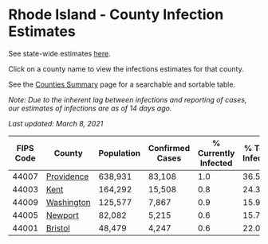 # Rhode Island - County Infection Estimates

See state-wide estimates [here](/infections/us-ri).

Click on a county name to view the infections estimates for that county.

See the [Counties Summary](/infections/summary-counties) page for a searchable and sortable table.

*Note: Due to the inherent lag between infections and reporting of cases, our estimates of infections are as of 14 days ago.*

*Last updated: March 8, 2021*

|   FIPS Code |                   County |   Population |   Confirmed Cases |   % Currently Infected |   % Total Infected |
|-------------|--------------------------|--------------|-------------------|------------------------|--------------------|
|       44007 | [Providence](providence) |      638,931 |            83,108 |                    1.0 |               36.5 |
|       44003 |             [Kent](kent) |      164,292 |            15,508 |                    0.8 |               24.3 |
|       44009 | [Washington](washington) |      125,577 |             7,867 |                    0.9 |               15.9 |
|       44005 |       [Newport](newport) |       82,082 |             5,215 |                    0.6 |               15.7 |
|       44001 |       [Bristol](bristol) |       48,479 |             4,247 |                    0.6 |               22.0 |